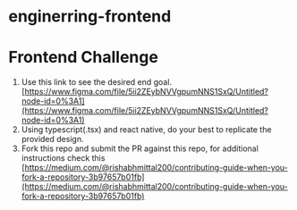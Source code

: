# enginerring-frontend

# Frontend Challenge

1. Use this link to see the desired end goal. [https://www.figma.com/file/5ii2ZEybNVVgpumNNS1SxQ/Untitled?node-id=0%3A1](https://www.figma.com/file/5ii2ZEybNVVgpumNNS1SxQ/Untitled?node-id=0%3A1)
2. Using typescript(.tsx) and react native, do your best to replicate the provided design.
3. Fork this repo and submit the PR against this repo, for additional instructions check this [https://medium.com/@rishabhmittal200/contributing-guide-when-you-fork-a-repository-3b97657b01fb](https://medium.com/@rishabhmittal200/contributing-guide-when-you-fork-a-repository-3b97657b01fb)
